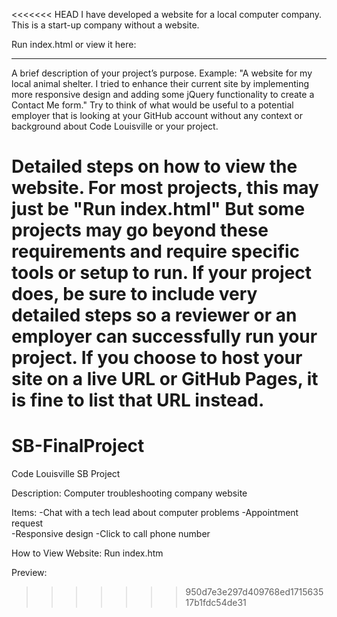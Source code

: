 <<<<<<< HEAD
I have developed a website for a local computer company. This is a start-up company without a website.

Run index.html or view it here:
__________________

A brief description of your project’s purpose. Example: "A website for my local animal shelter. I tried to enhance their current site by implementing more responsive design and adding some jQuery functionality to create a Contact Me form." Try to think of what would be useful to a potential employer that is looking at your GitHub account without any context or background about Code Louisville or your project.

Detailed steps on how to view the website. For most projects, this may just be "Run index.html" But some projects may go beyond these requirements and require specific tools or setup to run. If your project does, be sure to include very detailed steps so a reviewer or an employer can successfully run your project. If you choose to host your site on a live URL or GitHub Pages, it is fine to list that URL instead.
=======
# SB-FinalProject
Code Louisville SB Project


Description:
Computer troubleshooting company website

Items:
 -Chat with a tech lead about computer problems
-Appointment request  
-Responsive design
-Click to call phone number

How to View Website: 
Run index.htm

Preview: 
>>>>>>> 950d7e3e297d409768ed171563517b1fdc54de31
